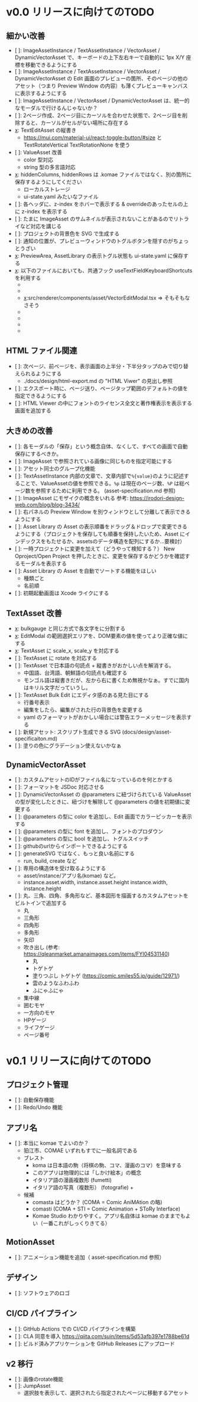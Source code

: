 # v0.0 リリースに向けてのTODO

## 細かい改善
- [ ]: ImageAssetInstance / TextAssetInstance / VectorAsset / DynamicVectorAsset で、キーボードの上下左右キーで自動的に 1px X/Y 座標を移動できるようにする
- [ ]: ImageAssetInstance / TextAssetInstance / VectorAsset / DynamicVectorAsset の Edit 画面のプレビューの箇所、そのページの他のアセット（つまり Preview Window の内容）も薄くプレビューキャンバスに表示するようにする
- [ ]: ImageAssetInstance / VectorAsset / DynamicVectorAsset は、統一的なモーダルで行けるんじゃないか？
- [ ]: 2ページ作成、2ページ目にカーソルを合わせた状態で、2ページ目を削除すると、カーソルがセルがない場所に存在する
- [x]: TextEditAsset の縦書き
  - https://mui.com/material-ui/react-toggle-button/#size と TextRotateVertical TextRotationNone を使う
- [ ]: ValueAsset 改善
  - color 型対応
  - string 型の多言語対応
- [x]: hiddenColumns, hiddenRows は .komae ファイルではなく、別の箇所に保存するようにしてください
  - ローカルストレージ
  - ui-state.yaml みたいなファイル
- [ ]: 各ヘッダに、z-index をホバーで表示する & overrideのあったセルの上に z-index を表示する
- [ ]: たまに ImageAsset のサムネイルが表示されないことがあるのでリトライなど対応を講じる
- [ ]: プロジェクトの背景色を SVG で生成する
- [ ]: 通知の位置が、プレビューウィンドウのトグルボタンを隠すのがちょっとうざい
- [x]: PreviewArea, AssetLibrary の表示トグル状態も ui-state.yaml に保存する
- [x]: 以下のファイルにおいても、共通フック useTextFieldKeyboardShortcuts を利用する
  - [x]:src/renderer/components/asset/ValueEditModal.tsx
  - [x]:src/renderer/components/asset/DynamicVectorEditModal.tsx
  - [x]:src/renderer/components/asset/VectorEditModal.tsx => そもそもなさそう
  - [x]:src/renderer/components/asset/ImageEditModal.tsx
  - [x]:src/renderer/components/text/BulkEditModal.tsx (テキストエリア)
  - [x]:src/renderer/components/font/FontManagementModal.tsx (サンプルテキストの箇所)
  - [x]:src/renderer/components/font/FontAddModal.tsx (Google Fonts URL の箇所)

## HTML ファイル関連
- [ ]: 次ページ、前ページを、表示画面の上半分・下半分タップのみで切り替えられるようにする
  - ./docs/design/html-export.md の "HTML Viwer" の見出し参照
- [ ]: エクスポート時に、ページ送り、ページタップ範囲のデフォルトの値を指定できるようにする
- [ ]: HTML Viewer の中にフォントのライセンス全文と著作権表示を表示する画面を追加する

## 大きめの改善
- [ ]: 各モーダルの「保存」という概念自体、なくして、すべての画面で自動保存にするべきか。
- [ ]: ImageAsset で参照されている画像に同じものを指定可能にする
- [ ]: アセット同士のグループ化機能
- [ ]: TextAssetInstance 内部の文章で、文章内部で`%{value}`のように記述することで、ValueAssetの値を参照できる。`%p` は現在のページ数、`%P` は総ページ数を参照するために利用できる。 (asset-specification.md 参照)
- [ ]: ImageAsset にモザイクの概念をいれる 参考: https://irodori-design-web.com/blog/blog-3434/
- [ ]: 右パネルの Preview Window を別ウィンドウとして分離して表示できるようにする
- [ ]: Asset Library の Asset の表示順番をドラッグ＆ドロップで変更できるようにする（プロジェクトを保存しても順番を保持したいため、Asset にインデックスをもたせるか、assetsのデータ構造を配列にするか...要検討）
- [ ]: 一時プロジェクトに変更を加えて（どうやって検知する？） New Oproject/Open Project を押したときに、変更を保存するかどうかを確認するモーダルを表示する
- [ ]: Asset Library の Asset を自動でソートする機能をほしい
  - 種類ごと
  - 名前順
- [ ]: 初期起動画面は Xcode ライクにする

## TextAsset 改善
- [x]: bulkgauge と同じ方式で各文字を<text>に分割する
- [x]: EditModal の範囲選択エリアを、DOM要素の値を使ってより正確な値にする
- [x]: TextAsset に scale_x, scale_y を対応する
- [ ]: TextAsset に rotate を対応する
- [ ]: TextAsset で日本語の句読点 + 縦書きがおかしい点を解消する。
  - 中国語、台湾語、朝鮮語の句読点も確認する
  - モンゴル語は縦書きだが、左から右に書くため無視かなぁ。すでに国内はキリル文字だっていうし。
- [ ]: TextAsset Bulk Edit にエディタ感のある見た目にする
  - 行番号表示
  - 編集をしたら、編集がされた行の背景色を変更する
  - yaml のフォーマットがおかしい場合には警告エラーメッセージを表示する
- [ ]: 新規アセット: スクリプト生成できる SVG (docs/design/asset-specificaiton.md)
- [ ]: 塗りの色にグラデーション使えないかなぁ

## DynamicVectorAsset
- [ ]: カスタムアセットのIDがファイル名になっているのを何とかする
- [ ]: フォーマットを JSDoc 対応させる
- [ ]: DynamicVectorAsset の @parameters に紐づけられている ValueAsset の型が変化したときに、紐づけを解除して @parameters の値を初期値に変更する
- [ ]: @parameters の型に color を追加し、Edit 画面でカラーピッカーを表示する
- [ ]: @parameters の型に font を追加し、フォントのプロダウン
- [ ]: @parameters の型に bool を追加し、トグルスイッチ
- [ ]: githubのurlからインポートできるようにする
- [ ]: generateSVG ではなく、もっと良い名前にする
  - run, build, create など
- [ ]: 専用の構造体を受け取るようにする
  - asset/instance/アプリ名(komae) など。
  - instance.asset.width, instance.asset.height instance.width, instance.height
- [ ]: 丸、三角、四角、多角形など、基本図形を描画するカスタムアセットをビルトインで追加する
  - 丸
  - 三角形
  - 四角形
  - 多角形
  - 矢印
  - 吹き出し (参考: https://qleanmarket.amanaimages.com/items/FYI04531140)
    - 丸
    - トゲトゲ
    - 塗りつぶし トゲトゲ (https://comic.smiles55.jp/guide/12971/)
    - 雲のようなふわふわ
    - ふにゃふにゃ
  - 集中線
  - 囲むモヤ
  - 一方向のモヤ
  - HPゲージ
  - ライフゲージ
  - ページ番号

# v0.1 リリースに向けてのTODO


## プロジェクト管理
- [ ]: 自動保存機能
- [ ]: Redo/Undo 機能

## アプリ名
- [ ]: 本当に komae でよいのか？
  - 狛江市、COMAE いずれもすでに一般名詞である
  - ブレスト
    - koma は日本語の駒（将棋の駒、コマ、漫画のコマ）を意味する
    - このアプリは物理的には「しかけ絵本」の概念
    - イタリア語の漫画複数形 (fumetti)
    - イタリア語の写真（複数形） (fotografie) + 
  - 候補
    - comasta はどうか？ (COMA = Comic AniMAtion の略)
    - comasti (COMA + STI = Comic Animation + SToRy Interface)
    - Komae Studio わかりやすく。アプリ名自体は komae のままでもよい（一番これがしっくりきてる）

## MotionAsset
- [ ]: アニメーション機能を追加（ asset-specification.md 参照）

## デザイン
- [ ]: ソフトウェアのロゴ

## CI/CD パイプライン
- [ ]: GitHub Actions での CI/CD パイプラインを構築
- [ ]: CLA 同意を導入 https://qiita.com/suin/items/5d53afb397e1788be61d
- [ ]: ビルド済みアプリケーションを GitHub Releases にアップロード

## v2 移行
- [ ]: 画像のrotate機能
- [ ]: JumpAsset
  - 選択肢を表示して、選択されたら指定されたページに移動するアセット



